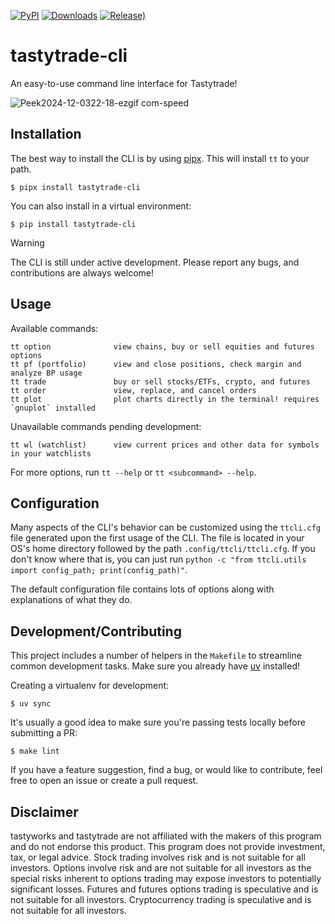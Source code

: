 [![PyPI](https://img.shields.io/pypi/v/tastytrade-cli)](https://pypi.org/project/tastytrade-cli)
[![Downloads](https://static.pepy.tech/badge/tastytrade-cli)](https://pepy.tech/project/tastytrade-cli)
[![Release)](https://img.shields.io/github/v/release/tastyware/tastytrade-cli?label=release%20notes)](https://github.com/tastyware/tastytrade-cli/releases)

# tastytrade-cli

An easy-to-use command line interface for Tastytrade!

![Peek2024-12-0322-18-ezgif com-speed](https://github.com/user-attachments/assets/0ca9d3a0-19d4-4eac-bd4a-db78d62a991f)

## Installation

The best way to install the CLI is by using [pipx](https://github.com/pypa/pipx). This will install `tt` to your path.
```
$ pipx install tastytrade-cli
```
You can also install in a virtual environment:
```
$ pip install tastytrade-cli
```

> [!WARNING]  
> The CLI is still under active development. Please report any bugs, and contributions are always welcome!

## Usage

Available commands:
```
tt option              view chains, buy or sell equities and futures options
tt pf (portfolio)      view and close positions, check margin and analyze BP usage
tt trade               buy or sell stocks/ETFs, crypto, and futures
tt order               view, replace, and cancel orders
tt plot                plot charts directly in the terminal! requires `gnuplot` installed
```
Unavailable commands pending development:
```
tt wl (watchlist)      view current prices and other data for symbols in your watchlists
```
For more options, run `tt --help` or `tt <subcommand> --help`.

## Configuration

Many aspects of the CLI's behavior can be customized using the `ttcli.cfg` file generated upon the first usage of the CLI. The file is located in your OS's home directory followed by the path `.config/ttcli/ttcli.cfg`. If you don't know where that is, you can just run `python -c "from ttcli.utils import config_path; print(config_path)"`.

The default configuration file contains lots of options along with explanations of what they do.

## Development/Contributing

This project includes a number of helpers in the `Makefile` to streamline common development tasks.
Make sure you already have [uv](https://docs.astral.sh/uv/getting-started/installation/) installed!

Creating a virtualenv for development:
```
$ uv sync
```

It's usually a good idea to make sure you're passing tests locally before submitting a PR:
```
$ make lint
```

If you have a feature suggestion, find a bug, or would like to contribute, feel free to open an issue or create a pull request.

## Disclaimer

tastyworks and tastytrade are not affiliated with the makers of this program and do not endorse this product. This program does not provide investment, tax, or legal advice. Stock trading involves risk and is not suitable for all investors. Options involve risk and are not suitable for all investors as the special risks inherent to options trading may expose investors to potentially significant losses. Futures and futures options trading is speculative and is not suitable for all investors. Cryptocurrency trading is speculative and is not suitable for all investors.

